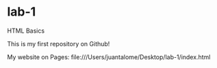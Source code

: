 # lab-1

HTML Basics 

This is my first repository on Github!

My website on Pages: file:///Users/juantalome/Desktop/lab-1/index.html
